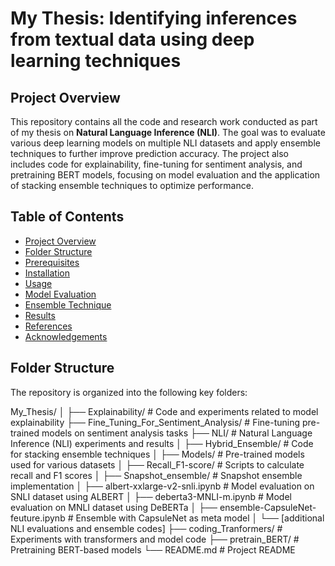 # My Thesis: Identifying inferences from textual data using deep learning techniques

## Project Overview

This repository contains all the code and research work conducted as part of my thesis on **Natural Language Inference (NLI)**. The goal was to evaluate various deep learning models on multiple NLI datasets and apply ensemble techniques to further improve prediction accuracy. The project also includes code for explainability, fine-tuning for sentiment analysis, and pretraining BERT models, focusing on model evaluation and the application of stacking ensemble techniques to optimize performance.

## Table of Contents
- [Project Overview](#project-overview)
- [Folder Structure](#folder-structure)
- [Prerequisites](#prerequisites)
- [Installation](#installation)
- [Usage](#usage)
- [Model Evaluation](#model-evaluation)
- [Ensemble Technique](#ensemble-technique)
- [Results](#results)
- [References](#references)
- [Acknowledgements](#acknowledgements)

## Folder Structure

The repository is organized into the following key folders:

My_Thesis/ │ ├── Explainability/ # Code and experiments related to model explainability ├── Fine_Tuning_For_Sentiment_Analysis/ # Fine-tuning pre-trained models on sentiment analysis tasks ├── NLI/ # Natural Language Inference (NLI) experiments and results │ ├── Hybrid_Ensemble/ # Code for stacking ensemble techniques │ ├── Models/ # Pre-trained models used for various datasets │ ├── Recall_F1-score/ # Scripts to calculate recall and F1 scores │ ├── Snapshot_ensemble/ # Snapshot ensemble implementation │ ├── albert-xxlarge-v2-snli.ipynb # Model evaluation on SNLI dataset using ALBERT │ ├── deberta3-MNLI-m.ipynb # Model evaluation on MNLI dataset using DeBERTa │ ├── ensemble-CapsuleNet-feuture.ipynb # Ensemble with CapsuleNet as meta model │ └── [additional NLI evaluations and ensemble codes] ├── coding_Tranformers/ # Experiments with transformers and model code ├── pretrain_BERT/ # Pretraining BERT-based models └── README.md # Project README
